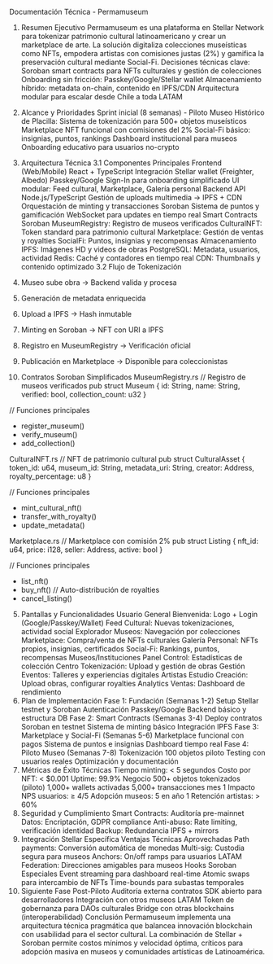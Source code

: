 Documentación Técnica - Permamuseum
1. Resumen Ejecutivo
Permamuseum es una plataforma en Stellar Network para tokenizar patrimonio cultural latinoamericano y crear un marketplace de arte. La solución digitaliza colecciones museísticas como NFTs, empodera artistas con comisiones justas (2%) y gamifica la preservación cultural mediante Social-Fi.
Decisiones técnicas clave:
Soroban smart contracts para NFTs culturales y gestión de colecciones
Onboarding sin fricción: Passkey/Google/Stellar wallet
Almacenamiento híbrido: metadata on-chain, contenido en IPFS/CDN
Arquitectura modular para escalar desde Chile a toda LATAM
2. Alcance y Prioridades
Sprint inicial (8 semanas) - Piloto Museo Histórico de Placilla:
Sistema de tokenización para 500+ objetos museísticos
Marketplace NFT funcional con comisiones del 2%
Social-Fi básico: insignias, puntos, rankings
Dashboard institucional para museos
Onboarding educativo para usuarios no-crypto
3. Arquitectura Técnica
3.1 Componentes Principales
Frontend (Web/Mobile)
React + TypeScript
Integración Stellar wallet (Freighter, Albedo)
Passkey/Google Sign-In para onboarding simplificado
UI modular: Feed cultural, Marketplace, Galería personal
Backend API
Node.js/TypeScript
Gestión de uploads multimedia → IPFS + CDN
Orquestación de minting y transacciones Soroban
Sistema de puntos y gamificación
WebSocket para updates en tiempo real
Smart Contracts Soroban
MuseumRegistry: Registro de museos verificados
CulturalNFT: Token standard para patrimonio cultural
Marketplace: Gestión de ventas y royalties
SocialFi: Puntos, insignias y recompensas
Almacenamiento
IPFS: Imágenes HD y videos de obras
PostgreSQL: Metadata, usuarios, actividad
Redis: Caché y contadores en tiempo real
CDN: Thumbnails y contenido optimizado
3.2 Flujo de Tokenización
1. Museo sube obra → Backend valida y procesa
2. Generación de metadata enriquecida
3. Upload a IPFS → Hash inmutable
4. Minting en Soroban → NFT con URI a IPFS
5. Registro en MuseumRegistry → Verificación oficial
6. Publicación en Marketplace → Disponible para coleccionistas

4. Contratos Soroban Simplificados
MuseumRegistry.rs
// Registro de museos verificados
pub struct Museum {
    id: String,
    name: String,
    verified: bool,
    collection_count: u32
}

// Funciones principales
- register_museum()
- verify_museum()
- add_collection()

CulturalNFT.rs
// NFT de patrimonio cultural
pub struct CulturalAsset {
    token_id: u64,
    museum_id: String,
    metadata_uri: String,
    creator: Address,
    royalty_percentage: u8
}

// Funciones principales
- mint_cultural_nft()
- transfer_with_royalty()
- update_metadata()

Marketplace.rs
// Marketplace con comisión 2%
pub struct Listing {
    nft_id: u64,
    price: i128,
    seller: Address,
    active: bool
}

// Funciones principales
- list_nft()
- buy_nft() // Auto-distribución de royalties
- cancel_listing()

5. Pantallas y Funcionalidades
Usuario General
Bienvenida: Logo + Login (Google/Passkey/Wallet)
Feed Cultural: Nuevas tokenizaciones, actividad social
Explorador Museos: Navegación por colecciones
Marketplace: Compra/venta de NFTs culturales
Galería Personal: NFTs propios, insignias, certificados
Social-Fi: Rankings, puntos, recompensas
Museos/Instituciones
Panel Control: Estadísticas de colección
Centro Tokenización: Upload y gestión de obras
Gestión Eventos: Talleres y experiencias digitales
Artistas
Estudio Creación: Upload obras, configurar royalties
Analytics Ventas: Dashboard de rendimiento
6. Plan de Implementación
Fase 1: Fundación (Semanas 1-2)
Setup Stellar testnet y Soroban
Autenticación Passkey/Google
Backend básico y estructura DB
Fase 2: Smart Contracts (Semanas 3-4)
Deploy contratos Soroban en testnet
Sistema de minting básico
Integración IPFS
Fase 3: Marketplace y Social-Fi (Semanas 5-6)
Marketplace funcional con pagos
Sistema de puntos e insignias
Dashboard tiempo real
Fase 4: Piloto Museo (Semanas 7-8)
Tokenización 100 objetos piloto
Testing con usuarios reales
Optimización y documentación
7. Métricas de Éxito
Técnicas
Tiempo minting: < 5 segundos
Costo por NFT: < $0.001
Uptime: 99.9%
Negocio
500+ objetos tokenizados (piloto)
1,000+ wallets activadas
5,000+ transacciones mes 1
Impacto
NPS usuarios: ≥ 4/5
Adopción museos: 5 en año 1
Retención artistas: > 60%
8. Seguridad y Cumplimiento
Smart Contracts: Auditoría pre-mainnet
Datos: Encriptación, GDPR compliance
Anti-abuso: Rate limiting, verificación identidad
Backup: Redundancia IPFS + mirrors
9. Integración Stellar Específica
Ventajas Técnicas Aprovechadas
Path payments: Conversión automática de monedas
Multi-sig: Custodia segura para museos
Anchors: On/off ramps para usuarios LATAM
Federation: Direcciones amigables para museos
Hooks Soroban Especiales
Event streaming para dashboard real-time
Atomic swaps para intercambio de NFTs
Time-bounds para subastas temporales
10. Siguiente Fase Post-Piloto
Auditoría externa contratos
SDK abierto para desarrolladores
Integración con otros museos LATAM
Token de gobernanza para DAOs culturales
Bridge con otras blockchains (interoperabilidad)
Conclusión
Permamuseum implementa una arquitectura técnica pragmática que balancea innovación blockchain con usabilidad para el sector cultural. La combinación de Stellar + Soroban permite costos mínimos y velocidad óptima, críticos para adopción masiva en museos y comunidades artísticas de Latinoamérica.

